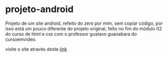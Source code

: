 # projeto-android
 Projeto de um site android, refeito do zero por mim, sem copiar código, por isso está um pouco diferente do projeto original, feito no fim do módulo 02 do curso de html e css com o professor gustavo guanabara do cursoemvideo.

visite o site através deste [link](https://viniciogomesr.github.io/projeto-android/)